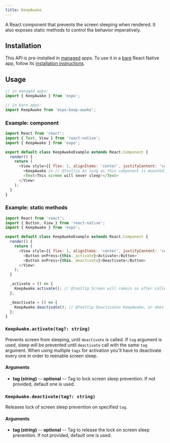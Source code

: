 ```yaml
---
title: KeepAwake
---
```


A React component that prevents the screen sleeping when rendered. It also exposes static methods to control the behavior imperatively.

## Installation

This API is pre-installed in [managed](../../introduction/managed-vs-bare/#managed-workflow) apps. To use it in a [bare](../../introduction/managed-vs-bare/#bare-workflow) React Native app, follow its [installation instructions](https://github.com/expo/expo/tree/master/packages/expo-keep-awake).

## Usage

```js
// in managed apps:
import { KeepAwake } from 'expo';

// in bare apps:
import KeepAwake from 'expo-keep-awake';
```

### Example: component

```javascript
import React from 'react';
import { Text, View } from 'react-native';
import { KeepAwake } from 'expo';

export default class KeepAwakeExample extends React.Component {
  render() {
    return (
      <View style={{ flex: 1, alignItems: 'center', justifyContent: 'center' }}>
        <KeepAwake /> // @tooltip As long as this component is mounted, the screen will not turn off from being idle.
        <Text>This screen will never sleep!</Text>
      </View>
    );
  }
}
```

### Example: static methods

```javascript
import React from 'react';
import { Button, View } from 'react-native';
import { KeepAwake } from 'expo';

export default class KeepAwakeExample extends React.Component {
  render() {
    return (
      <View style={{ flex: 1, alignItems: 'center', justifyContent: 'center' }}>
        <Button onPress={this._activate}>Activate</Button>
        <Button onPress={this._deactivate}>Deactivate</Button>
      </View>
    );
  }

  _activate = () => {
    KeepAwake.activate(); // @tooltip Screen will remain on after called until <strong>KeepAwake.deactivate()</strong> is called.
  };

  _deactivate = () => {
    KeepAwake.deactivate(); // @tooltip Deactivates KeepAwake, or does nothing if it was never activated.
  };
}
```

### `KeepAwake.activate(tag?: string)`

Prevents screen from sleeping, until `deactivate` is called.
If `tag` argument is used, sleep will be prevented until `deactivate` call with the same `tag` argument. When using multiple `tags` for activation you'll have to deactivate every one in order to reenable screen sleep.

#### Arguments

- **tag (_string_)** -- **optional** -- Tag to lock screen sleep prevention. If not provided, default one is used.

### `KeepAwake.deactivate(tag?: string)`

Releases lock of screen sleep prevention on specified `tag`.

#### Arguments

- **tag (_string_)** -- **optional** -- Tag to release the lock on screen sleep prevention. If not provided, default one is used.
